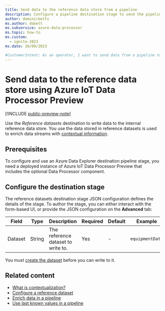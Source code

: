 ```yaml
---
title: Send data to the reference data store from a pipeline
description: Configure a pipeline destination stage to send the pipeline output to the reference data store to use to contextualize messages in other pipelines using Azure IoT Data Processor.
author: dominicbetts
ms.author: dobett
ms.subservice: azure-data-processor
ms.topic: how-to
ms.custom:
  - ignite-2023
ms.date: 10/09/2023

#CustomerIntent: As an operator, I want to send data from a pipeline to the reference data store so that I can use the reference data to contextualize and enrich messages in other pipelines.
---
```


# Send data to the reference data store using Azure IoT Data Processor Preview

[!INCLUDE [public-preview-note](../includes/public-preview-note.md)]

Use the _Reference datasets_ destination to write data to the internal reference data store. You use the data stored in reference datasets is used to enrich data streams with [contextual information](concept-contextualization.md).

## Prerequisites

To configure and use an Azure Data Explorer destination pipeline stage, you need a deployed instance of Azure IoT Data Processor Preview that includes the optional Data Processor component.

## Configure the destination stage

The reference datasets destination stage JSON configuration defines the details of the stage. To author the stage, you can either interact with the form-based UI, or provide the JSON configuration on the **Advanced** tab:

| Field | Type | Description | Required | Default | Example |
| --- | --- | --- | --- | --- | --- |
| Dataset  | String | The reference dataset to write to.  | Yes | -  | `equipmentData` |

You must [create the dataset](howto-configure-reference.md) before you can write to it.

## Related content

- [What is contextualization?](concept-contextualization.md)
- [Configure a reference dataset](howto-configure-reference.md)
- [Enrich data in a pipeline](howto-configure-enrich-stage.md)
- [Use last known values in a pipeline](howto-configure-lkv-stage.md)
